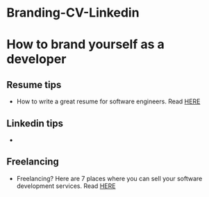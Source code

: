 # Branding-CV-Linkedin
<h1>How to brand yourself as a developer</h1>

<h2>Resume tips</h2>
<ul>
  <li>How to write a great resume for software engineers. Read <a href="https://www.evernote.com/shard/s386/u/0/sh/848d8cf7-04d6-4a05-b668-74278cc1aa64/08cd3c27de18785132d72f5d7649196b">HERE</a></li>
</ul>


<h2>Linkedin tips</h2>
<ul>
  <li></li>
</ul>

<h2>Freelancing</h2>
<ul>
  <li>Freelancing? Here are 7 places where you can sell your software development services. Read  <a href="https://www.evernote.com/shard/s386/u/0/sh/5860e16c-302e-4289-b797-f1b5fa217341/98368bf3dfadffb58a6895078e4d9e14">HERE</a></li>
</ul>
